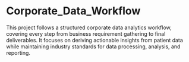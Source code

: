 # Corporate_Data_Workflow
This project follows a structured corporate data analytics workflow, covering every step from business requirement gathering to final deliverables. It focuses on deriving actionable insights from patient data while maintaining industry standards for data processing, analysis, and reporting.
